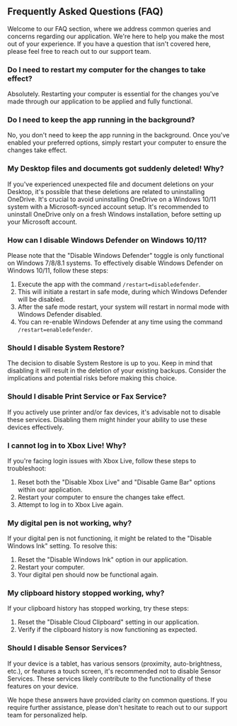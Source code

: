 ## **Frequently Asked Questions (FAQ)**

Welcome to our FAQ section, where we address common queries and concerns regarding our application. We're here to help you make the most out of your experience. If you have a question that isn't covered here, please feel free to reach out to our support team.

### **Do I need to restart my computer for the changes to take effect?**
Absolutely. Restarting your computer is essential for the changes you've made through our application to be applied and fully functional.

### **Do I need to keep the app running in the background?**
No, you don't need to keep the app running in the background. Once you've enabled your preferred options, simply restart your computer to ensure the changes take effect.

### **My Desktop files and documents got suddenly deleted! Why?**
If you've experienced unexpected file and document deletions on your Desktop, it's possible that these deletions are related to uninstalling OneDrive. It's crucial to avoid uninstalling OneDrive on a Windows 10/11 system with a Microsoft-synced account setup. It's recommended to uninstall OneDrive only on a fresh Windows installation, before setting up your Microsoft account.

### **How can I disable Windows Defender on Windows 10/11?**
Please note that the "Disable Windows Defender" toggle is only functional on Windows 7/8/8.1 systems. To effectively disable Windows Defender on Windows 10/11, follow these steps:

1. Execute the app with the command `/restart=disabledefender`.
2. This will initiate a restart in safe mode, during which Windows Defender will be disabled.
3. After the safe mode restart, your system will restart in normal mode with Windows Defender disabled.
4. You can re-enable Windows Defender at any time using the command `/restart=enabledefender`.

### **Should I disable System Restore?**
The decision to disable System Restore is up to you. Keep in mind that disabling it will result in the deletion of your existing backups. Consider the implications and potential risks before making this choice.

### **Should I disable Print Service or Fax Service?**
If you actively use printer and/or fax devices, it's advisable not to disable these services. Disabling them might hinder your ability to use these devices effectively.

### **I cannot log in to Xbox Live! Why?**
If you're facing login issues with Xbox Live, follow these steps to troubleshoot:

1. Reset both the "Disable Xbox Live" and "Disable Game Bar" options within our application.
2. Restart your computer to ensure the changes take effect.
3. Attempt to log in to Xbox Live again.

### **My digital pen is not working, why?**
If your digital pen is not functioning, it might be related to the "Disable Windows Ink" setting. To resolve this:

1. Reset the "Disable Windows Ink" option in our application.
2. Restart your computer.
3. Your digital pen should now be functional again.

### **My clipboard history stopped working, why?**
If your clipboard history has stopped working, try these steps:

1. Reset the "Disable Cloud Clipboard" setting in our application.
2. Verify if the clipboard history is now functioning as expected.

### **Should I disable Sensor Services?**
If your device is a tablet, has various sensors (proximity, auto-brightness, etc.), or features a touch screen, it's recommended not to disable Sensor Services. These services likely contribute to the functionality of these features on your device.

We hope these answers have provided clarity on common questions. If you require further assistance, please don't hesitate to reach out to our support team for personalized help.

